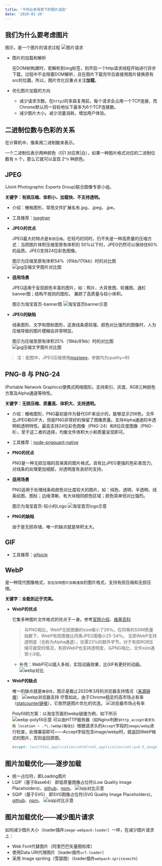 ```yaml
---
title: '不同业务场景下的图片选型'
date: '2020-01-20'
---
```


## 我们为什么要考虑图片

图示，是一个图片的请求过程
![图片请求](../../../.imgs/image-request.jpg)

- 图片的加载和解析

  在DOM树构建时，若解析到img标签，则开启一个http请求线程开始进行异步下载，过程中不会阻塞DOM解析，且在图片下载完毕后直接用图片替换原有src的位置。所以，图片优化应重点关注**加载**。
- 优化图片加载的方向
  - 减少请求次数。在`http2`的多路复用前，每个请求会占用一个TCP连接，而Chrome默认同一目标地址下最多为6个TCP连接数。
  - 减少图片大小。减少流量消耗，增加用户体验。

## 二进制位数与色彩的关系

在计算机中，像素用二进制数来表示。

一个二进制位表示两种颜色（0|1 对应黑|白），如果一种图片格式对应的二进制位数有 n 个，那么它就可以呈现 2^n 种颜色。

## JPEG

(Joint Photographic Experts Group)联合图像专家小组。

**关键字：有损压缩、体积小、加载快、不支持透明。**

- 介绍：栅格图形，常用文件扩展名有.jpg、.jpeg、.jpe。
- 工具推荐：[jpegtran](https://www.npmjs.com/package/jpegtran)
- **JPEG的优点**

    JPEG最大的特点是`有损压缩`。在轻巧的同时，仍不失是一种高质量的压缩方式：当把图片体积压缩至原有体积的 50%以下时，JPEG仍然可以保持住60%的品质。JPEG支持24位彩色图像。

    图示为压缩至原有体积54%（91kb/170kb）时的对比图
    ![jpg压缩文字图片对比图](../../../.imgs/jpg-compress-contrast-good.png)
- **适用场景**

    JPEG适用于呈现颜色丰富的图片，如：照片、大背景图、轮播图、通栏banner图；结构不规则的图形。
    兼顾了高质量与较小体积。

    图示为淘宝首页-banner图
    ![淘宝首页banner示意](../../../.imgs/taobao-home-banner.png)
- **JPEG的缺陷**

    线条图形、文字和图标图形，这类线条感较强、颜色对比强烈的图像时，人为压缩导致的图片模糊会非常明显。

    图示为压缩至原有体积25%（19kb/81kb）时的对比图
    ![jpg压缩文字图片对比图](../../../.imgs/jpg-compress-contrast-bad.png)

> 注：配图中，JPEG压缩使用[mozjpeg](https://github.com/imagemin/imagemin-mozjpeg)，参数均为quality=65

## PNG-8 与 PNG-24

(Portable Network Graphics)便携式网络图形。支持索引、灰度、RGB三种颜色方案及Alpha通道等特性。

**关键字：无损压缩、质量高、体积大、支持透明。**

- 介绍：栅格图形，PNG最初是作为替代GIF来设计的，能够显示256色，文件比JPEG和GIF大，但是PNG非常好的保留了图像质量。支持Alpha通道的半透明和透明特性。最高支持24位彩色图像（PNG-24）和8位灰度图像（PNG-8），至于这二者的选择，均衡文件体积大小和质量呈现即可。
- 工具推荐：[node-pngquant-native](https://www.npmjs.com/package/node-pngquant-native)
- **PNG的优点**

    PNG是一种无损压缩的高保真的图片格式。具有比JPEG更强的色彩表现力，对线条的处理更加细腻，对透明度有良好的支持。
- **适用场景**

    PNG适用于处理线条和颜色对比度较大的图片，如：纯色、透明、半透明、线条绘图、图标；边缘清晰、有大块相同颜色区域；颜色简单但对比强烈。

    图示为淘宝首页-较小的Logo
    ![淘宝首页logo示意](../../../.imgs/taobao-home-logo.png)
- **PNG的缺陷**

    由于是无损存储，唯一的缺点就是体积太大。

## GIF

- 工具推荐：[gifsicle](http://www.lcdf.org/gifsicle/)

## WebP

是一种现代图像格式，`旨在加快图片加载速度`的图片格式，支持有损压缩和无损压缩。

**关键字：全能到近乎完美。**

- **WebP的优点**

  它集多种图片文件格式的优点于一身。参考[官网介绍](https://developers.google.com/speed/webp/?csw=1)、[维基百科](https://zh.wikipedia.org/wiki/WebP)
  > 与PNG相比，WebP无损图像的size缩小了26％。在同等的SSIM质量指数下，WebP有损图像比同类JPEG图像小25-34％。
  > 无损WebP支持透明度（也称为Alpha通道），仅需22％的额外字节。对于有损RGB压缩可接受的情况，有损WebP也支持透明度，与PNG相比，文件size通常小3倍。
  - 补充：WebP可以插入多帧，实现动画效果，比GIF有更好的动画。
  ![webp对比](../../../.imgs/webp-contrast.png)

- **WebP的缺点**

  唯一的缺点就是`兼容性`，图示是截止2020年3月的浏览器支持情况（[来源链接](https://developers.google.com/speed/webp/faq#which_web_browsers_natively_support_webp)）
  ![webp浏览器支持](../../../.imgs/webp-browser-support.png)
  尽管如此，由于Chrome稳定的高市场占有率（[statcounter链接](https://gs.statcounter.com/)），它依然是图片优化的优选。
  ![浏览器市场占有率](../../../.imgs/browser-market-share.png)

  Polyfill的方案：以淘宝页面的webp链接为例、如下所示
  ![webp-polyfill示意](../../../.imgs/webp-polyfill-case.png)
  可以由HTTP服务器（如Nginx判断`$http_accept请求头 和 location ~ .*\.(webp)路径$`）根据请求头的`Accept`字段的`image/webp`进行检查，处理兼容即可——Accept字段包含image/webp时，就返回WebP格式的图片，否则返回原图。

  ```md
  Accept: text/html,application/xhtml+xml,application/xml;q=0.9,image/webp,image/apng,*/*;q=0.8,application/signed-exchange;v=b3
  ```

## 图片加载优化——逐步加载

- 统一占位符，即Loading图片
- LQIP（基于Base64）
  即低质量图像占位符(Low Quality Image Placeholders)，[github](https://github.com/zouhir/lqip-loader)、[npm](https://www.npmjs.com/package/lqip)。
  ![lqip对比示意](../../../.imgs/lqip-contrast.png)
- SQIP（基于SVG）
  即SVG图像占位符(SVG Quality Image Placeholders)，[github](https://github.com/axe312ger/sqip)、[npm](https://www.npmjs.com/package/sqip)。
  ![sqip对比示意](../../../.imgs/sqip-contrast.png)

## 图片加载优化——减少图片请求

如同减少图片大小（loader插件`image-webpack-loader`）一样，在减少图片请求上：

- Web Font代替图片（阿里巴巴矢量图标库）
- 使用Data URI代理图片（loader插件`url-loader`）
- 采用 Image spriting（雪碧图）（loader插件`webpack-spritesmith`）
